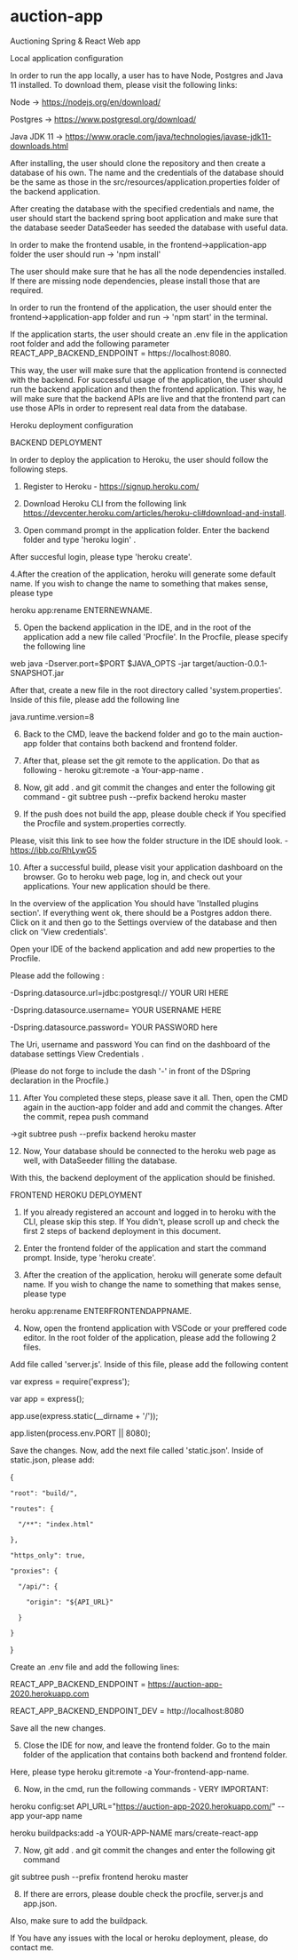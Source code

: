 # auction-app
Auctioning Spring &amp; React Web app


Local application configuration


In order to run the app locally, a user has to have Node, Postgres and Java 11 installed. To download them, please visit the following links:

Node -> https://nodejs.org/en/download/

Postgres -> https://www.postgresql.org/download/

Java JDK 11 -> https://www.oracle.com/java/technologies/javase-jdk11-downloads.html


After installing, the user should clone the repository and then create a database of his own. The name and the credentials of the database should be the same as those in the src/resources/application.properties folder of the backend application. 

After creating the database with the specified credentials and name, the user should start the backend spring boot application and make sure that the database seeder DataSeeder has seeded the database with useful data.

In order to make the frontend usable, in the frontend->application-app folder the user should run -> 'npm install' 

The user should make sure that he has all the node dependencies installed. If there are missing node dependencies, please install those that are required.

In order to run the frontend of the application, the user should enter the frontend->application-app folder and run -> 'npm start' in the terminal. 

If the application starts, the user should create an .env file in the application root folder and add the following parameter REACT_APP_BACKEND_ENDPOINT = https://localhost:8080. 

This way, the user will make sure that the application frontend is connected with the backend. For successful usage of the application, the user should run the backend application and then the frontend application. This way, he will make sure that the backend APIs are live and that the frontend part can use those APIs in order to represent real data from the database. 



Heroku deployment configuration

BACKEND DEPLOYMENT 

In order to deploy the application  to Heroku, the user should follow the following steps.

1. Register to Heroku - https://signup.heroku.com/

2. Download Heroku CLI from the following link https://devcenter.heroku.com/articles/heroku-cli#download-and-install.

3. Open command prompt in the application folder. Enter the backend folder and type 'heroku login' .

After succesful login, please type 'heroku create'.

4.After the creation of the application, heroku will generate some default name. If you wish to change the name to something that makes sense, please type 

heroku app:rename ENTERNEWNAME. 

5. Open the backend application in the IDE, and in the root of the application add a new file called 'Procfile'. In the Procfile, please specify the following line 

 web java -Dserver.port=$PORT $JAVA_OPTS -jar target/auction-0.0.1-SNAPSHOT.jar

After that, create a new file in the root directory called 'system.properties'. Inside of this file, please add the following line

java.runtime.version=8

6. Back to the CMD, leave the backend folder and go to the main auction-app folder that contains both backend and frontend folder.

7. After that, please set the git remote to the application. Do that as following - heroku git:remote -a Your-app-name .

8. Now, git add . and git commit the changes and enter the following git command  - git subtree push --prefix backend heroku master

9. If the push does not build the app, please double check if You specified the Procfile and system.properties correctly.

Please, visit this link to see how the folder structure in the IDE should look. - https://ibb.co/RhLywG5

10. After a successful build, please visit your application dashboard on the browser. Go to heroku web page, log in, and check out your applications. Your new application should be there.

In the overview of the application You should have 'Installed plugins section'. If everything went ok, there should be a Postgres addon there. Click on it and then go to the Settings overview of the database and then click on 'View credentials'.

Open your IDE of the backend application and add new properties to the Procfile.

Please add the following :

-Dspring.datasource.url=jdbc:postgresql:// YOUR URI HERE

-Dspring.datasource.username= YOUR USERNAME HERE

-Dspring.datasource.password= YOUR PASSWORD here

The Uri, username and password You can find on the dashboard of the database settings View Credentials .

(Please do not forge to include the dash '-' in front of the DSpring declaration in the Procfile.)

11. After You completed these steps, please save it all. Then, open the CMD again in the auction-app folder and add and commit the changes. After the commit, repea push command 

->git subtree push --prefix backend heroku master  

12. Now, Your database should be connected to the heroku web page as well, with DataSeeder filling the database.

With this, the backend deployment of the application should be finished.



FRONTEND HEROKU DEPLOYMENT

1. If you already registered an account and logged in to heroku with the CLI, please skip this step. If You didn't, please scroll up and check the first 2 steps of backend deployment in this document.

2. Enter the frontend folder of the application and start the command prompt. Inside, type 'heroku create'.

3. After the creation of the application, heroku will generate some default name. If you wish to change the name to something that makes sense, please type 

heroku app:rename ENTERFRONTENDAPPNAME. 

4. Now, open the frontend application with VSCode or your preffered code editor. In the root folder of the application, please add the following 2 files.

Add file called 'server.js'. Inside of this file, please add the following content

var express = require('express');

var app = express();

app.use(express.static(__dirname + '/'));

app.listen(process.env.PORT || 8080);


Save the changes. Now, add the next file called 'static.json'.
Inside of static.json, please add: 

{

    "root": "build/",
    
    "routes": {
    
      "/**": "index.html"
      
    },
    
    "https_only": true,
    
    "proxies": {
    
      "/api/": {
      
        "origin": "${API_URL}"
        
      }
      
    }
    
  }
  

Create an .env file and add the following lines: 

REACT_APP_BACKEND_ENDPOINT = https://auction-app-2020.herokuapp.com

REACT_APP_BACKEND_ENDPOINT_DEV = http://localhost:8080

Save all the new changes.


5. Close the IDE for now, and leave the frontend folder. Go to the main folder of the application that contains both backend and frontend folder. 

Here, please type heroku git:remote -a Your-frontend-app-name.

6. Now, in the cmd, run the following commands - VERY IMPORTANT:  

heroku config:set API_URL="https://auction-app-2020.herokuapp.com/" --app your-app name

heroku buildpacks:add -a YOUR-APP-NAME mars/create-react-app

7. Now, git add . and git commit the changes and enter the following git command 

git subtree push --prefix frontend heroku master

8. If there are errors, please double check the procfile, server.js and app.json.

 Also, make sure to add the buildpack.
 
 
 If You have any issues with the local or heroku deployment, please, do contact me.






